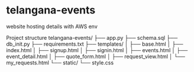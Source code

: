 # telangana-events
website hosting details with AWS env

Project structure
telangana-events/
├── app.py
├── schema.sql
├── db_init.py
├── requirements.txt
├── templates/
│ ├── base.html
│ ├── index.html
│ ├── signup.html
│ ├── signin.html
│ ├── events.html
│ ├── event_detail.html
│ ├── quote_form.html
│ ├── request_view.html
│ └── my_requests.html
└── static/
└── style.css
